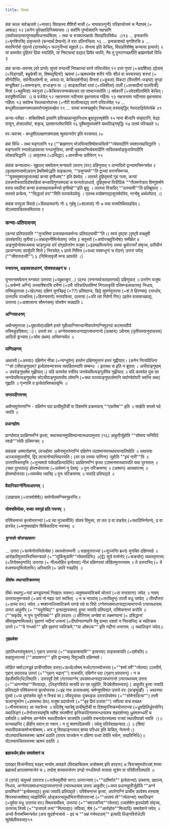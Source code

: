 ```yaml
---
title: विवाहः
---
```


##‌ कालः
सर्वऋतवो (=मासाः) विवाहस्य शैशिरौ मासौ (= माघफाल्गुनौ) परिहाप्योत्तमं च नैदाघम् (= आषाढः) १२ (अनेन पूर्वपक्षादिनियमाभावः।) सर्वाणि पुण्योक्तानि नक्षत्राणि (सर्वापवादत्वात्पुण्याहविधानार्थमिदम् । तथा च रात्र्यपरपक्षयोः विवाहपिरतिषेधः ।)१३ … इन्वकाभिः (=मृगशिरसि) प्रसृज्यन्ते (कन्यार्थं प्रेष्यन्ते) ते वराः प्रतिनन्दिताः १६ … इन्वकाशब्दो मृगशिरसि ४ … मघाभिर्गावो गृह्यन्ते (दानार्थम्)१ फल्गुनीभ्यां व्यूह्यते (= सेनाया इति केचित्, विवाहविशेषेषु कन्याया इत्यपरे) २ यां कामयेत दुहितरं प्रिया स्यादिति, तां निष्ट्यायां दद्यात् प्रियैव भवति, नैव तु पुनरागच्छतीति ब्राह्मणवेक्षो विधिः ३

##‌ कन्या-चयनम्
(वरे प्राप्ते) सुप्तां रुन्दन्तीं निष्क्रान्तां वरणे परिवर्जयेत् ११ दत्तां गुप्तां (=अदर्शिता) द्योताम् (=पिङ्गाक्षी, बभ्रुकेशी वा, विषमदृष्टिर्वा) ऋषभां (=ऋषभस्येव शरीरं गतिः शीलं वा यस्यास्सा) शरभां (=  शीर्णदीप्तिः, सर्वनीललोम्नी वा, अरूपा वा, केचित्दर्शनीया) विनतां (=कुब्जां) विकटां (विस्तीर्ण-जङ्घां) मुण्डां मण्डूषिकां (=वामनाङ्गा, दग्धाङ्गा वा ।) साङ्कारिकां रातां (=रतिशीलां) पालीं (=वत्सादीनां पालयित्रीं) मित्रां (=बहुमित्रां) स्वनुजां (=केचित्वरजन्मसंवत्सर एव पश्चाज्जातेति।) वर्षकारीं (=स्वेदशीलामिति केचित्। वराद्वर्षेणाधिका ।) च वर्जयेत् १२ नक्षत्रनामा नदीनामा वृक्षनामाच गर्हिताः १३ नक्षत्रनामा नदीनामा वृक्षनामाच गर्हिताः १३ सर्वाश्च रेफलकारोपान्ता (=गौरी शालीत्याद्या) वरणे परिवर्जयेत् १४ … बन्धुशीललक्षणसम्पन्नामरोगामुपयच्छेत १९ … यस्यां मनश्चक्षुषोर् निबन्धस् तस्यामृद्धिर् नेतरदाद्रियेतेत्येके २१

कन्या-परीक्षा - शक्तिविषये द्रव्याणि प्रतिच्छन्नान्युपनिधाय ब्रूयादुपस्पृशेति १५
नाना बीजानि संसृष्टानि, वेद्याः पांसून्, क्षेत्राल्लोष्टं, शकृच्, छ्मशानलोष्टमिति १६ पूर्वेषामुपस्पर्शने यथालिङ्गमृद्धिः १७ उत्तमं परिचक्षते १८

वर-चयनम् - बन्धुशीललक्षणसम्पन्नश् श्रुतवानरोग इति वरसम्पत् २०

#‌# विधिः -
तथा मङ्गलानि १४ (""ब्राह्मणान् भोजयित्वाशिषोवाचयित्वे""त्येवमादीनि स्वशास्त्रप्रसिद्धानि । मङ्गलानि स्नातोऽहतवासा गन्धानुलिप्त, स्रग्वी भुक्तवानित्येवमादीनि नापितकर्माङ्कुरार्पणादीनि लोकप्रसिद्धानि ।) आवृतश्च (=प्रसिद्धाः) +आस्त्रीभ्यः प्रतीयेरन् १५

##‌# कन्यालाभः-
सुहृदस् समवेतान् मन्त्रवतो ऽवरान् (वरः) प्रहिणुयात् १  तानादितो द्वाभ्यामभिमन्त्रयेत २ (कृतप्राणायामोऽवरान् प्रेषयिष्येऽइति सङ्कल्प्य, ""प्रसुग्मम्ते""ति द्वाभ्यां वरानभिमन्त्र्य, ""यूयममुष्मात्कुलात्मह्यं कन्यां वृणीध्वम्"" इति प्रेषयेत् । ततस्ते दुहितृमतो गृहं गत्वा, कन्यां दत्तसगोत्रत्वादिदोषरहितां बन्ध्वादिगुणसम्पन्नां च यत्नतोऽवधार्य, दुहितृमन्तं पित्रीदिकं‌ ""गौतमगोत्राय विष्णुशर्मणे वराय भवदीयां कन्यां प्रजासहत्वकर्मभ्यो वृणीमहे""‌इति ब्रूयुः । ततस्स पित्रादिर् ""दास्यामी""ति प्रतिब्रूयात् । ततस्ते प्रत्येत्य, ""सिद्धार्ता वय""मिति वरायावेदयेयुः । एतच्च वरप्रेषणाद्यासुरार्षयोरेव, नान्येषु अर्थलोपात् ।)


##‌# वरपूजा
विवाहे (=विवाहस्थाने) गौः ६ गृहेषु (=शालायां) गौः ७ तया वरमतिथिवदर्हयेत् ८ योऽस्यापचितस्तमितरया ९

### कन्या-प्रतिपादनम्
(कन्यां प्रतिपादयति ""तुभ्यमिमां प्रजासहत्वकर्मभ्यः प्रतिपादयामी""ति।)
स्वयं दृष्ट्वा (दृष्ट्वै वचक्षुषी उपसंहरति) तृतीयां (=अभ्रातृघ्नीमित्येताम्) जपेत् ३ चतुर्थ्या (=अघोरचक्षुरित्येषा) समीक्षेत ४ अङ्गुष्ठेनोपमध्यमया चाङ्गुल्या दर्भं संगृह्योत्तरेण यजुषा (=इदमहमित्यनेन) तस्या भ्रुवोरन्तरँ संमृज्य, प्रतीचीनं (प्रत्यग्गतम् उपर्युपरि शिरो ) निरस्येत् ५ प्राप्ते निमित्त (=वध्वा स्वबन्धूनां च रोदनं) उत्तरां जपेत् (""जीवारुदन्ती"") ६ (निमित्तावृत्तौ मन्त्र आवर्तते ।)

#### स्नापनम्, अहतवस्रधारणं, योक्त्रसन्नहनं च ।
युग्मान्समवेतान् मन्त्रवत उत्तरया (=व्युक्षत्क्रूर…) ऽद्भ्यः (स्नानार्थजलाहरणार्थं) प्रहिणुयात् ॥
उत्तरेण यजुषा (=अर्यम्णो अग्निं) तस्याश्शिरसि दर्भेण्वं (=दर्भैः परिकल्पितमिण्वं निगलाकृतिं परिमण्डलाकारम्) निधाय,
तस्मिन्नुत्तरया (=खेऽनस) दक्षिणं युगच्छिद्रं (=??) प्रतिष्ठाप्य,
छिद्रे सुवर्णमुत्तरया (=शं ते हिरण्यम्) ऽन्तर्धाय,
उत्तराभिः पञ्चभिस् (=हिरण्यवर्णा) स्नापयित्वा,
उत्तरया (=परि त्वा गिर्वणो गिरः) ऽहतेन वाससाच्छाद्य,
उत्तरया (=आशासाना सौमनसम्) योक्त्रेण सन्नह्यति ८

#### अग्निसाधनम्
अथैनामुत्तरया  (=पूषात्वेत)दक्षिणे हस्ते गृहीत्वाग्निमभ्यानीयापरेणाग्निमुदगग्रं कटमास्तीर्य तस्मिन्नुपविशत(ः)। उत्तरो वरः ॥
अग्नेरुपसमाधानाद्याज्यभागान्ते {उत्थाय} ऽथैनाम् {तृतीयस्यानुवाकस्य} आदितो द्वाभ्याम् (=सोमः प्रथम) अभिमन्त्रयेत ॥

#### पाणिग्रहणम्
अथास्यै (=अस्याः) दक्षिणेन नीचा (=न्यग्भूतेन) हस्तेन दक्षिणमुत्तानं हस्तं गृह्णीयात्।
(अनेन नित्यविधिना ""सो ऽभीवाङ्गुष्ठम्? इत्येतावन्मात्रस्य व्यवहितस्यापि सम्बन्धः ।
इतरथा स इति न ब्रूयात् । अभीवाङ्गुष्ठम् = उपर्यङ्गुष्ठमेव गृह्णीयात्।)
यदि कामयेत स्त्रीरेव जनयेयमित्यङ्गुलीरेव गृह्णीयात् ॥ यदि कामयेत पुंस एव जनयेयमित्यङ्गुष्ठमेव सोऽभीवाङ्गुष्ठमभीव लोमानि (=यथा वरस्याङ्गुष्ठलोमानि सर्वाण्येवोपरि भवन्ति तथा) गृह्णाति ॥ गृभ्णामि त इत्येताभिश्चतसृभिः ॥

#### सप्तपदीगमनम्
अथैनामुत्तेरणाग्निं - दक्षिणेन पदा प्राचीमुदीचीं वा दिशमभि प्रक्रमयत्य् ""एकमिष"" इति ॥ सखेति सप्तमे पदे जपति ॥

#### प्रधानहोमः
प्राग्घोमात् प्रदक्षिणमग्निं कृत्वा, यथास्थानमुपविश्यान्वारब्धायामुत्तरा (१६) आहुतीर्जुहोति ""सोमाय जनिविदे स्वाहे""त्येतैः प्रतिमन्त्रम् ॥

####‌ अश्मारोहणम्, लाजहोमाः
अथैनामुत्तरेणाग्निं दक्षिणेन पदाश्मानमास्थापयत्यातिष्ठेति ॥
अथास्या अञ्जलावुपस्तीर्य, द्विर् लाजानोप्याभिघारयति। {वर एव तस्याः पाणिना} जुहोति ""इयं नारी""ति ॥
उत्तराभिस्तसृभिः (=तुभ्यमाग्रे पर्यवहन्नित्यादिभिः) प्रदक्षिणमग्निं कृत्वा ऽऽश्मानमास्थापयति यथा पुरस्तात् ॥ {यथा पुरस्तात्} होमश्चोत्तरया (=अर्यमणं नु देवम्) ॥
पुनः परिक्रमणम् ॥  {अश्मन} आस्थापनम् ॥ होमश्चोत्तरया (=त्वमर्यमा भवसि)॥
पुनः परिक्रमणम् ॥ जयादि प्रतिपद्यते ॥

#### वैवागिकाग्नेर्नित्यधारणम् ।

{उखायाम् (=पात्रवोशेषे)} समोप्यैतमग्निमनुहरन्ति॥
####  योक्त्रविमोकः, वध्वाः स्वगृहं प्रति नयनम् ।

परिषेचनान्तं कृत्वोत्तराभ्यां  (=प्र त्वा मुञ्चामीति) योक्त्रं विमुच्य, तां ततः प्र वा वाहयेत् (=रथादिभिर्नयनं), प्र वा हारयेत् (=मनुष्यवाह्येन शिबिकादिना नयनम्) ॥

##### युग्ययोः योजनप्रकारः
… उत्तरा (=सत्येनोत्तभितेत्येषा ) रथस्योत्तम्भनी ॥ वाहावुत्तराभ्यां (=युञ्जन्ति ब्रध्नं) युनक्ति दक्षिणमग्रे ॥ आरोहतीमुत्तराभिरभिमन्त्रयते (=""सुकिंशुकमि""त्येवमादिभिः) ॥{द्वे} सूत्रे वर्त्मनोर् (=चक्रयोर्) व्यवस्तृणात्त्य् (=तिर्यक्स्तृणाति) उत्तरया (= नीललोहित इत्येतया) नीलं दक्षिणस्यां लोहितमुत्तरस्याम् ॥ ते उत्तराभिर् (= ये वध्वश्चन्द्रमित्येताभिः) अभियाति (= उपरि गच्छति) ॥


##### विशेष-स्थानातिक्रमणम्
तीर्थ-स्थाणु(=गवां कण्डूयनार्थ निखातः स्तम्भः)-चतुष्पथव्यतिक्रमे चोत्तरां (=ता मन्दसाना) जपेत् ॥ नावम् उत्तरयानुमन्त्रयते (=अयं नो मह्याः पारं स्वस्ति) ॥ न च नाव्यांस् (=तरयितॄन्) तरती वधूः पश्येत् ॥ तीर्त्वोत्तरां (=अस्य पारः) जपेत् ॥
श्मशानाधिव्यातिक्रमे भाण्डे रथे वा रिष्टे ऽग्नेरुपसमाधानाद्याज्यभागान्ते ऽन्वारब्धायाम् उत्तरा आहुतीर् (= ""यदृतेचिद्"" इत्याद्यास्सप्त) हुत्वा जयादि प्रतिपद्यते, परिषेचनान्तं करोति ॥ (""सकृदेव, न पुनः पुनरित्यर्थः"" इति हरदत्तः।) क्षीरिणाम् अन्येषां वा लक्ष्मण्यानां (= प्रसिद्धानां सीमावृक्षणामित्यर्थः) वृक्षाणां नदीनां धन्वनां (=दीर्घाण्यरण्यानि येषु ग्राम्याः पशवो न निवसन्ति) च व्यतिक्रम उत्तरे (=""ये गन्धर्वाः"" इति वृक्षाणां व्यतिक्रमे,‌""या ओषधयः"" इति नदीनां धन्वनाम् ।) यथालिङ्गं जपेत्॥

##### गृहप्रवेशः
(ज्ञातिधनसंयुक्तान् ) गृहान् उत्तरया (=""सङ्काशयामि"" इत्यनया) सङ्काशयति (=दर्शयति)॥
वाहावुत्तराभ्यां (""आवामगन्"" इति द्वाभ्याम्) विमुञ्चति दक्षिणमग्रे।

लोहितं चर्माऽऽनडुहं प्राचीनग्रीवम् उत्तर(=ऊर्ध्व)लोमम् मध्येऽगारस्योत्तरया (=""शर्मा वर्मे""त्येतया) ऽऽस्तीर्य, गृहान् प्रपादयन्न् उत्तरां (=""गृहान् भद्रान्"") वाचयति, दक्षिणेन पदा {गृहान् प्रपादयन्}। न च देहलीमभि(धि)तिष्ठति। उत्तरपूर्वे देशे ऽगारस्याग्नेर् उपसमाधानाद्याज्यभागान्ते ऽन्वारब्धायाम् उत्तरा (=""आगन्गोष्ठ""मित्याद्याः, {लिङ्गविरोधे सत्यपि वर एव जुहोति, विधेर्बलीयस्त्वात्} ) आहुतीर् हुत्वा जयादि प्रतिपद्यते परिषेचनान्तं कृत्वोत्तरया (=इह गावः प्रजायध्वम्) चर्मण्युपविशत उत्तरो वरः {प्राङ्मुखौ} ।
अथास्याः पुंस्वो (=या पुमांसमेव सूते न स्त्रियं सा ) जीवपुत्रायाः पुत्रमङ्क उत्तरयोपवेश्य (=""सोमेनादित्या"") तस्मै फलान्युत्तरेण (=प्रस्वस्थः प्रेयः) यजुषा प्रदायोत्तरे (=""इह प्रियं प्रजयाः"") जपित्वा वाचं यच्छत (=मौनमाचरतः) आ नक्षत्रेभ्यः ॥
उदितेषु नक्षत्रेषु प्राचीमुदीचीं वा दिशमुपनिष्क्रम्योत्तराभ्यां (=ध्रुवक्षितिर्ध्रुवयोनिः) यथालिङ्गं (=तेनोत्तरस्यामृचि सर्वेषां सप्तर्षीणां कृत्तिकादिनामरून्धत्याश्च सहदर्शनम्) ध्रुवमरुन्धतीं च दर्शयति॥
अथैनाम् आग्नेयेन स्थालीपाकेन याजयति (अथेति वचनादेतस्यामव रात्र्यां स्थालीपाको भवति ।)॥ पत्न्यवहन्ति { व्रीहीन् यवान् वा नवान्। न तु श्रपणादिकमपि। पर्वसु पतिरेवावहन्यात्।} ॥ {शिष्टं स्थालीपाककर्मान्यत्रोक्तम्। अत्र तु विवाहाङ्गत्वात् शम्या परिधय इति केचित्, नेत्यन्ये।} योऽस्यापचितस्तस्मा ऋषभं ददाति {वराय याजकेन न दक्षिणा वध्वा देयेति भावेन, तत्प्रतिनिधिः}॥योऽस्यापचितस्तस्मा ऋषभं ददाति ॥


#### ब्रह्मचर्यम् होमः समावेशनं च
एतदहर् विजानीयाद् यदहर् भार्याम् आवहते (विवाहाब्दिकम् अत्रोक्तम् इति हरदत्तः) ७  त्रिरात्रमुभयोरधश् शय्या ब्रह्मचर्यं क्षारलवणवर्जनं च ८ तयोश् शय्यामन्तेरण दण्डो गन्धलिप्तो वाससा सूत्रेण वा परिवीतस्तिष्ठति ॥

तं {दण्डं} चतुर्थ्या ऽपररात्र (=रात्रेस्तृतीयो भागः)
उत्तराभ्याम् (=""उदीर्ष्वात"" इत्येताभ्यां) उत्थाप्य, प्रक्षाल्य, निधाय,
अग्नेरुपसमाधानाद्याज्यभागान्ते ऽन्वारब्धायाम् उत्तरा आहुतीर् (=सप्त प्रधानाहुतीर्जुहोति ""अग्ने प्रायश्चित्ते""इत्येवमाद्याः) हुत्वा जयादि प्रतिपद्यते। परिषेचनान्तं कृत्वा,
अपरेणाग्निं प्राचीम् उपवेश्य तस्याश् शिरस्याज्यशेषाद् व्याहृतिभिर् ओङ्कारचतुर्थाभिरानीयोत्तराभ्यां (=""अपश्यं त्वे""त्येताभ्यां) यथालिङ्गं (=पूर्वया वधूः उत्तरया वरः) मिथस्समीक्ष्य,
उत्तरया (=""समञ्जन्त्वि""त्येतया) ऽज्यशेषेण हृदयदेशौ संमृज्य,
उत्तरास् तिस्रो (=""प्रजापते तन्व""मित्याद्याः) जपित्वा, शेषं (=""आरोहोरु""मित्यादि) समावेशने जपेत् ॥ अन्यो वैनामभिमन्त्रयेत  (अत्र सुदर्शनाचार्यः - इदं च ""अहं गर्भमदधाम्"" इत्यादि लिङ्गविरोधेऽपि श्रुतेर्बलीयस्त्वा)११
